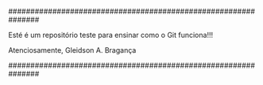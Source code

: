 
###############################################################

Esté é um repositório teste para ensinar como o Git funciona!!!

Atenciosamente,
Gleidson A. Bragança

###############################################################
